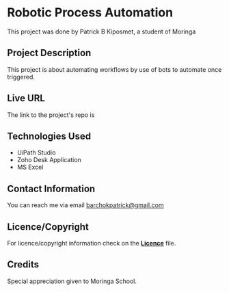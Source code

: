 # Robotic Process Automation
<!-- Introduction of Author -->
This project was done by Patrick B Kiposmet, a student of Moringa

<!--Project Description  -->

## Project Description

This project is about automating workflows by use of bots to automate once triggered.

## Live URL

The link to the project's repo is

## Technologies Used

* UiPath Studio
* Zoho Desk Application
* MS Excel

## Contact Information

You can reach me via email barchokpatrick@gmail.com

## Licence/Copyright

For licence/copyright information check on the <a href="https://github.com/chaxito/Robotic_Automation/blob/main/LICENSE"><strong>Licence</strong></a> file.

## Credits

Special appreciation given to Moringa School.
